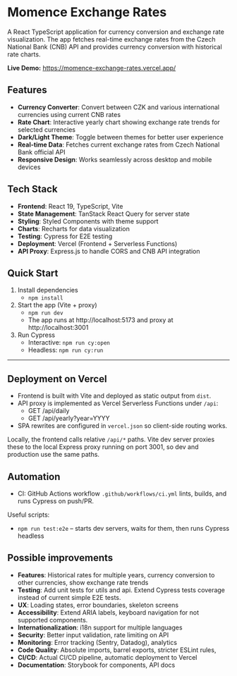 # Momence Exchange Rates

A React TypeScript application for currency conversion and exchange rate visualization. The app fetches real-time
exchange rates from the Czech National Bank (CNB) API and provides currency
conversion with historical rate charts.

**Live Demo:** https://momence-exchange-rates.vercel.app/

## Features

- **Currency Converter**: Convert between CZK and various international currencies using current CNB rates
- **Rate Chart**: Interactive yearly chart showing exchange rate trends for selected currencies
- **Dark/Light Theme**: Toggle between themes for better user experience
- **Real-time Data**: Fetches current exchange rates from Czech National Bank official API
- **Responsive Design**: Works seamlessly across desktop and mobile devices

## Tech Stack

- **Frontend**: React 19, TypeScript, Vite
- **State Management**: TanStack React Query for server state
- **Styling**: Styled Components with theme support
- **Charts**: Recharts for data visualization
- **Testing**: Cypress for E2E testing
- **Deployment**: Vercel (Frontend + Serverless Functions)
- **API Proxy**: Express.js to handle CORS and CNB API integration

## Quick Start

1. Install dependencies
    - `npm install`
2. Start the app (Vite + proxy)
    - `npm run dev`
    - The app runs at http://localhost:5173 and proxy at http://localhost:3001
3. Run Cypress
    - Interactive: `npm run cy:open`
    - Headless: `npm run cy:run`

---

## Deployment on Vercel

- Frontend is built with Vite and deployed as static output from `dist`.
- API proxy is implemented as Vercel Serverless Functions under `/api`:
    - GET /api/daily
    - GET /api/yearly?year=YYYY
- SPA rewrites are configured in `vercel.json` so client-side routing works.

Locally, the frontend calls relative `/api/*` paths. Vite dev server proxies these to the local Express proxy
running on port 3001, so dev and production use the same paths.

## Automation

- CI: GitHub Actions workflow `.github/workflows/ci.yml` lints, builds, and runs Cypress on push/PR.

Useful scripts:

- `npm run test:e2e` – starts dev servers, waits for them, then runs Cypress headless

## Possible improvements

- **Features**: Historical rates for multiple years, currency conversion to other currencies,
  show exchange rate trends
- **Testing**: Add unit tests for utils and api. Extend Cypress tests coverage instead of current simple E2E tests.
- **UX**: Loading states, error boundaries, skeleton screens
- **Accessibility**: Extend ARIA labels, keyboard navigation for not supported components.
- **Internationalization**: i18n support for multiple languages
- **Security**: Better input validation, rate limiting on API
- **Monitoring**: Error tracking (Sentry, Datadog), analytics
- **Code Quality**: Absolute imports, barrel exports, stricter ESLint rules,
- **CI/CD**: Actual CI/CD pipeline, automatic deployment to Vercel
- **Documentation**: Storybook for components, API docs
